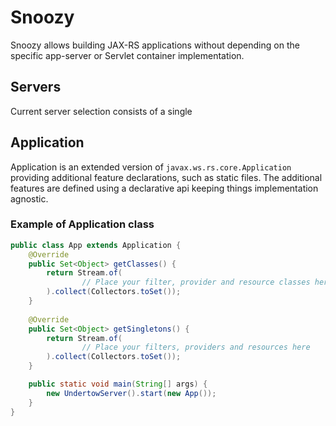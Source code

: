 # Snoozy

Snoozy allows building JAX-RS applications without depending on the
specific app-server or Servlet container implementation.

## Servers

Current server selection consists of a single 

## Application

Application is an extended version of `javax.ws.rs.core.Application` providing
additional feature declarations, such as static files. The additional features
are defined using a declarative api keeping things implementation agnostic.

### Example of Application class

```java
public class App extends Application {
    @Override
    public Set<Object> getClasses() {
        return Stream.of(
                // Place your filter, provider and resource classes here
        ).collect(Collectors.toSet());
    }
    
    @Override
    public Set<Object> getSingletons() {
        return Stream.of(
                // Place your filters, providers and resources here
        ).collect(Collectors.toSet());
    }

    public static void main(String[] args) {
        new UndertowServer().start(new App());
    }
}
```
